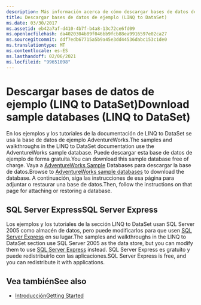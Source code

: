 ```yaml
---
description: Más información acerca de cómo descargar bases de datos de ejemplo (LINQ to DataSet)
title: Descargar bases de datos de ejemplo (LINQ to DataSet)
ms.date: 03/30/2017
ms.assetid: eb42a7af-d410-4b7f-b4a8-13c72ce6fd09
ms.openlocfilehash: da4020304b89f046bb9fcb88ea9916597e02ca27
ms.sourcegitcommit: ddf7edb67715a5b9a45e3dd44536dabc153c1de0
ms.translationtype: MT
ms.contentlocale: es-ES
ms.lasthandoff: 02/06/2021
ms.locfileid: "99651098"
---
```

# <a name="download-sample-databases-linq-to-dataset"></a><span data-ttu-id="954e4-103">Descargar bases de datos de ejemplo (LINQ to DataSet)</span><span class="sxs-lookup"><span data-stu-id="954e4-103">Download sample databases (LINQ to DataSet)</span></span>

<span data-ttu-id="954e4-104">En los ejemplos y los tutoriales de la documentación de LINQ to DataSet se usa la base de datos de ejemplo AdventureWorks.</span><span class="sxs-lookup"><span data-stu-id="954e4-104">The samples and walkthroughs in the LINQ to DataSet documentation use the AdventureWorks sample database.</span></span> <span data-ttu-id="954e4-105">Puede descargar esta base de datos de ejemplo de forma gratuita.</span><span class="sxs-lookup"><span data-stu-id="954e4-105">You can download this sample database free of charge.</span></span> <span data-ttu-id="954e4-106">Vaya a [AdventureWorks Sample](https://github.com/Microsoft/sql-server-samples/releases/tag/adventureworks) Databases para descargar la base de datos.</span><span class="sxs-lookup"><span data-stu-id="954e4-106">Browse to [AdventureWorks sample databases](https://github.com/Microsoft/sql-server-samples/releases/tag/adventureworks) to download the database.</span></span> <span data-ttu-id="954e4-107">A continuación, siga las instrucciones de esa página para adjuntar o restaurar una base de datos.</span><span class="sxs-lookup"><span data-stu-id="954e4-107">Then, follow the instructions on that page for attaching or restoring a database.</span></span>
  
## <a name="sql-server-express"></a><span data-ttu-id="954e4-108">SQL Server Express</span><span class="sxs-lookup"><span data-stu-id="954e4-108">SQL Server Express</span></span>

<span data-ttu-id="954e4-109">Los ejemplos y los tutoriales de la sección LINQ to DataSet usan SQL Server 2005 como almacén de datos, pero puede modificarlos para que usen [SQL Server Express](https://go.microsoft.com/fwlink/?linkid=866658) en su lugar.</span><span class="sxs-lookup"><span data-stu-id="954e4-109">The samples and walkthroughs in the LINQ to DataSet section use SQL Server 2005 as the data store, but you can modify them to use [SQL Server Express](https://go.microsoft.com/fwlink/?linkid=866658) instead.</span></span> <span data-ttu-id="954e4-110">SQL Server Express es gratuito y puede redistribuirlo con las aplicaciones.</span><span class="sxs-lookup"><span data-stu-id="954e4-110">SQL Server Express is free, and you can redistribute it with applications.</span></span>
  
## <a name="see-also"></a><span data-ttu-id="954e4-111">Vea también</span><span class="sxs-lookup"><span data-stu-id="954e4-111">See also</span></span>

- [<span data-ttu-id="954e4-112">Introducción</span><span class="sxs-lookup"><span data-stu-id="954e4-112">Getting Started</span></span>](getting-started-linq-to-dataset.md)
